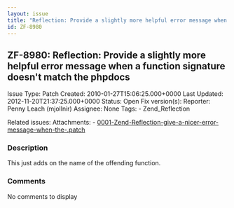 ```yaml
---
layout: issue
title: "Reflection: Provide a slightly more helpful error message when a function signature doesn't match the phpdocs"
id: ZF-8980
---
```


ZF-8980: Reflection: Provide a slightly more helpful error message when a function signature doesn't match the phpdocs
----------------------------------------------------------------------------------------------------------------------

 Issue Type: Patch Created: 2010-01-27T15:06:25.000+0000 Last Updated: 2012-11-20T21:37:25.000+0000 Status: Open Fix version(s): 
 Reporter:  Penny Leach (mjollnir)  Assignee:  None  Tags: - Zend\_Reflection
 
 Related issues: 
 Attachments: - [0001-Zend-Reflection-give-a-nicer-error-message-when-the-.patch](/issues/secure/attachment/12688/0001-Zend-Reflection-give-a-nicer-error-message-when-the-.patch)
 
### Description

This just adds on the name of the offending function.

 

 

### Comments

No comments to display